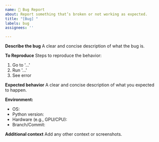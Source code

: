 ```yaml
---
name: 🐛 Bug Report
about: Report something that’s broken or not working as expected.
title: "[Bug] "
labels: bug
assignees: ''

---
```


**Describe the bug**
A clear and concise description of what the bug is.

**To Reproduce**
Steps to reproduce the behavior:
1. Go to '...'
2. Run '...'
3. See error

**Expected behavior**
A clear and concise description of what you expected to happen.

**Environment:**
- OS:
- Python version:
- Hardware (e.g., GPU/CPU):
- Branch/Commit:

**Additional context**
Add any other context or screenshots.
